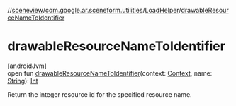 //[sceneview](../../../index.md)/[com.google.ar.sceneform.utilities](../index.md)/[LoadHelper](index.md)/[drawableResourceNameToIdentifier](drawable-resource-name-to-identifier.md)

# drawableResourceNameToIdentifier

[androidJvm]\
open fun [drawableResourceNameToIdentifier](drawable-resource-name-to-identifier.md)(context: [Context](https://developer.android.com/reference/kotlin/android/content/Context.html), name: [String](https://developer.android.com/reference/kotlin/java/lang/String.html)): [Int](https://kotlinlang.org/api/latest/jvm/stdlib/kotlin/-int/index.html)

Return the integer resource id for the specified resource name.

